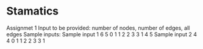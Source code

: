 # Stamatics
Assignmet 1
Input to be provided: number of nodes, number of edges, all edges
Sample inputs:
Sample input 1
6 5
0 1
1 2
2 3
3 1
4 5
Sample input 2
4 4
0 1
1 2
2 3
3 1

